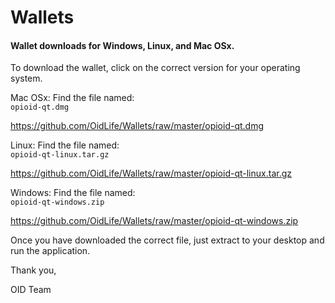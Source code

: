 # Wallets
#### Wallet downloads for Windows, Linux, and Mac OSx.

To download the wallet, click on the correct version for your operating system.

Mac OSx:
Find the file named:  
    ```opioid-qt.dmg```
    
https://github.com/OidLife/Wallets/raw/master/opioid-qt.dmg

Linux:
Find the file named:  
    ```opioid-qt-linux.tar.gz```
    
https://github.com/OidLife/Wallets/raw/master/opioid-qt-linux.tar.gz

Windows:
Find the file named:  
    ```opioid-qt-windows.zip```
    
https://github.com/OidLife/Wallets/raw/master/opioid-qt-windows.zip


Once you have downloaded the correct file, just extract to your desktop and run the application.

Thank you,

OID Team
